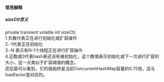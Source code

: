 ####  常亮解释  

#####  sizeCtl含义  
private transient volatile int sizeCtl;  
1.负数代表正在进行初始化或扩容操作  
2.-1代表正在初始化    
3.-N 表示有N-1个线程正在进行扩容操作  
4.正数或0代表hash表还没有被初始化，这个数值表示初始化或下一次进行扩容的大小，这一点类似于扩容阈值的概念。  
还后面可以看到，它的值始终是当前ConcurrentHashMap容量的0.75倍，这与loadfactor是对应的。  

